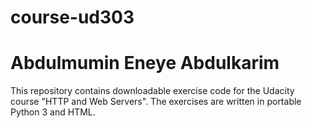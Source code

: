 # course-ud303
# Abdulmumin Eneye Abdulkarim

This repository contains downloadable exercise code for the Udacity course
"HTTP and Web Servers".  The exercises are written in portable Python 3 and
HTML.

